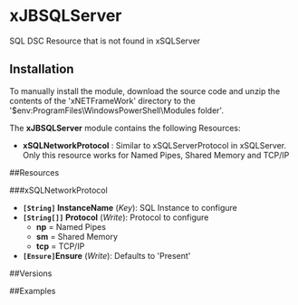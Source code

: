 # xJBSQLServer

SQL DSC Resource that is not found in xSQLServer  

## Installation

To manually install the module, download the source code and unzip the contents of the 'xNETFrameWork' directory to the '$env:ProgramFiles\WindowsPowerShell\Modules folder'.

The **xJBSQLServer** module contains the following Resources:

- **xSQLNetworkProtocol** : Similar to xSQLServerProtocol in xSQLServer.  Only this resource works for Named Pipes, Shared Memory and TCP/IP

##Resources

###xSQLNetworkProtocol

- **`[String]` InstanceName** (_Key_):  SQL Instance to configure  
- **`[String[]]` Protocol** (_Write_): Protocol to configure  
  - **np** = Named Pipes  
  - **sm** = Shared Memory  
  - **tcp** = TCP/IP  
- **`[Ensure]`Ensure** (_Write_): Defaults to 'Present'

##Versions

##Examples
